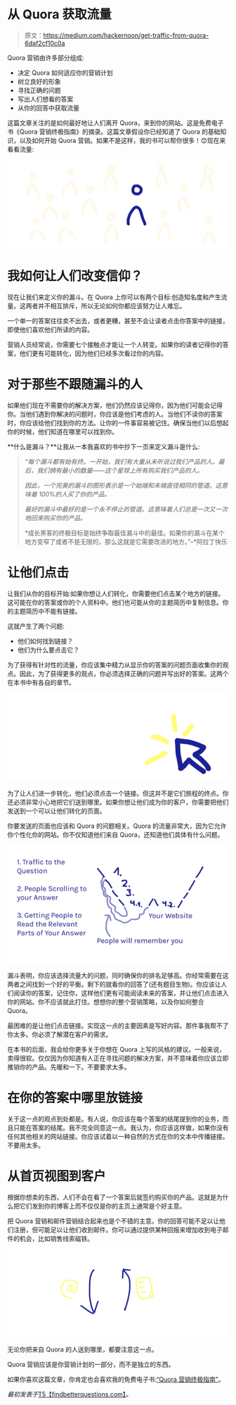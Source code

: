 # 从 Quora 获取流量

> 原文：<https://medium.com/hackernoon/get-traffic-from-quora-6daf2cf10c0a>

Quora 营销由许多部分组成:

*   决定 Quora 如何适应你的营销计划
*   树立良好的形象
*   寻找正确的问题
*   写出人们想看的答案
*   从你的回答中获取流量

这篇文章关注的是如何最好地让人们离开 Quora，来到你的网站。这是免费电子书《Quora 营销终极指南》的摘录。这篇文章假设你已经知道了 Quora 的基础知识，以及如何开始 Quora 营销。如果不是这样，我的书可以帮你很多！😊现在来看看流量:

![](img/ef9ae2fce8a5c843a656efa8c557416c.png)

# 我如何让人们改变信仰？

现在让我们来定义你的漏斗。在 Quora 上你可以有两个目标:创造知名度和产生流量。这两者并不相互排斥，所以无论如何你都应该努力让人难忘。

一个单一的答案往往卖不出去，或者更糟，甚至不会让读者点击你答案中的链接，即使他们喜欢他们所读的内容。

营销人员经常说，你需要七个接触点才能让一个人转变。如果你的读者记得你的答案，他们更有可能转化，因为他们已经多次看过你的内容。

# 对于那些不跟随漏斗的人

如果他们现在不需要你的解决方案，他们仍然应该记得你，因为他们可能会记得你。当他们遇到你解决的问题时，你应该是他们考虑的人。当他们不读你的答案时，你应该给他们找到你的方法。让你的一件事容易被记住。确保当他们以后想起你的时候，他们知道在哪里可以找到你。

**什么是漏斗？**让我从一本我喜欢的书中抄下一页来定义漏斗是什么:

> *“每个漏斗都有始有终。一开始，我们有大量从未听说过我们产品的人。最后，我们拥有最小的数量——这个星球上所有购买我们产品的人。*
> 
> *因此，一个完美的漏斗的图形表示是一个始端和末端直径相同的管道。这意味着 100%的人买了你的产品。*
> 
> *最好的漏斗中最好的是一个永不停止的管道。这意味着人们总是一次又一次地回来购买你的产品。*
> 
> *成长黑客的终极目标是始终争取最佳漏斗中的最佳。如果你的漏斗在某个地方变窄了或者不是无限的，那么这就是它需要改进的地方。”–*阿拉丁快乐

# 让他们点击

让我们从你的目标开始:如果你想让人们转化，你需要他们点击某个地方的链接。这可能在你的答案或你的个人资料中。他们也可能从你的主题简历中复制信息。你的主题简历中不能有链接。

这就产生了两个问题:

*   他们如何找到链接？
*   他们为什么要点击它？

为了获得有针对性的流量，你应该集中精力从显示你的答案的问题页面收集你的观点。因此，为了获得更多的观点，你必须选择正确的问题并写出好的答案。这两个在本书中有各自的章节。

![](img/8fac46436341613ca23158d011cfcf9f.png)

为了让人们进一步转化，他们必须点击一个链接。但这并不是它们旅程的终点。你还必须非常小心地把它们送到哪里。如果你想让他们成为你的客户，你需要把他们发送到一个可以让他们转化的页面。

你要发送的页面也应该和 Quora 的问题相关。Quora 的流量非常大，因为它允许你个性化你的网站。你不仅知道他们来自 Quora，还知道他们具体有什么问题。

![](img/8b207c37dd6a7b7cb55cdd949760a56e.png)

漏斗表明，你应该选择流量大的问题，同时确保你的排名足够高。你经常需要在这两者之间找到一个好的平衡。剩下的就看你的回答了(还有题目生物)。你应该让人们阅读你的答案，记住你，这样他们更有可能阅读未来的答案，并让他们点击进入你的网站。你不应该就此打住。想想你的整个营销策略，以及你如何整合 Quora。

最困难的是让他们点击链接。实现这一点的主要因素是写好内容。那件事我帮不了你太多。你必须了解潜在客户的需求。

在本书的后面，我会给你更多关于你想在 Quora 上写的风格的建议。一般来说，卖得很软。仅仅因为你知道有人正在寻找问题的解决方案，并不意味着你应该立即推销你的产品。先暖和一下。不要要求太多。

# 在你的答案中哪里放链接

关于这一点的观点到处都是。有人说，你应该在每个答案的结尾提到你的业务，而且只能在答案的结尾。我不完全同意这一点。我认为，你应该这样做，如果你没有任何其他相关的网站链接。你应该试着以一种自然的方式在你的文本中传播链接。不要用太多。

# 从首页视图到客户

根据你想卖的东西，人们不会在看了一个答案后就签约购买你的产品。这就是为什么把它们发到你的博客上而不仅仅是你的主页上通常是个好主意。

把 Quora 营销和邮件营销结合起来也是个不错的主意。你的回答可能不足以让他们注册，但可能足以让他们收到邮件。你可以通过提供某种回报来增加收到电子邮件的机会，比如销售线索磁铁。

![](img/8bef81986d8557a3aea346c9f1d9d940.png)

无论你把来自 Quora 的人送到哪里，都要注意这一点。

Quora 营销应该是你营销计划的一部分，而不是独立的东西。

如果你喜欢这篇文章，你肯定也会喜欢我的免费电子书:[“Quora 营销终极指南”](https://findbetterquestions.com/book)。

*最初发表于*[T5【findbetterquestions.com】](https://findbetterquestions.com/blog/get-traffic-from-quora)*。*